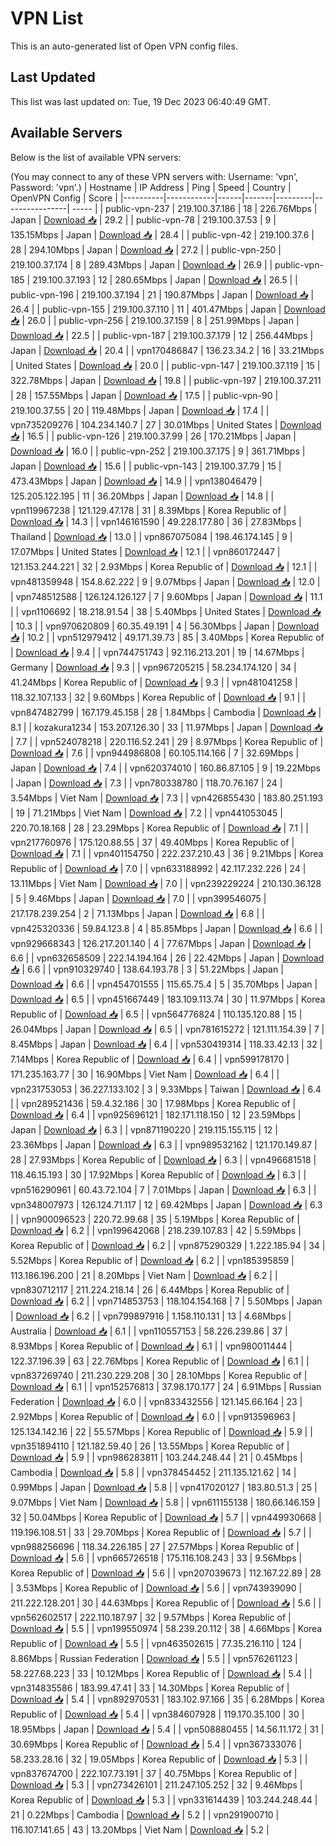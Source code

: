 # VPN List

This is an auto-generated list of Open VPN config files.

## Last Updated

This list was last updated on: Tue, 19 Dec 2023 06:40:49 GMT.

## Available Servers

Below is the list of available VPN servers:

(You may connect to any of these VPN servers with: Username: 'vpn', Password: 'vpn'.)
| Hostname | IP Address | Ping | Speed | Country | OpenVPN Config | Score |
|----------|------------|------|-------|---------|----------------| ----- |
| public-vpn-237 | 219.100.37.186 | 18 | 226.76Mbps | Japan | [Download 📥](./configs/server_0_JP.ovpn) | 29.2 |
| public-vpn-78 | 219.100.37.53 | 9 | 135.15Mbps | Japan | [Download 📥](./configs/server_1_JP.ovpn) | 28.4 |
| public-vpn-42 | 219.100.37.6 | 28 | 294.10Mbps | Japan | [Download 📥](./configs/server_2_JP.ovpn) | 27.2 |
| public-vpn-250 | 219.100.37.174 | 8 | 289.43Mbps | Japan | [Download 📥](./configs/server_3_JP.ovpn) | 26.9 |
| public-vpn-185 | 219.100.37.193 | 12 | 280.65Mbps | Japan | [Download 📥](./configs/server_4_JP.ovpn) | 26.5 |
| public-vpn-196 | 219.100.37.194 | 21 | 190.87Mbps | Japan | [Download 📥](./configs/server_5_JP.ovpn) | 26.4 |
| public-vpn-155 | 219.100.37.110 | 11 | 401.47Mbps | Japan | [Download 📥](./configs/server_6_JP.ovpn) | 26.0 |
| public-vpn-256 | 219.100.37.159 | 8 | 251.99Mbps | Japan | [Download 📥](./configs/server_7_JP.ovpn) | 22.5 |
| public-vpn-187 | 219.100.37.179 | 12 | 256.44Mbps | Japan | [Download 📥](./configs/server_8_JP.ovpn) | 20.4 |
| vpn170486847 | 136.23.34.2 | 16 | 33.21Mbps | United States | [Download 📥](./configs/server_9_US.ovpn) | 20.0 |
| public-vpn-147 | 219.100.37.119 | 15 | 322.78Mbps | Japan | [Download 📥](./configs/server_10_JP.ovpn) | 19.8 |
| public-vpn-197 | 219.100.37.211 | 28 | 157.55Mbps | Japan | [Download 📥](./configs/server_11_JP.ovpn) | 17.5 |
| public-vpn-90 | 219.100.37.55 | 20 | 119.48Mbps | Japan | [Download 📥](./configs/server_12_JP.ovpn) | 17.4 |
| vpn735209276 | 104.234.140.7 | 27 | 30.01Mbps | United States | [Download 📥](./configs/server_13_US.ovpn) | 16.5 |
| public-vpn-126 | 219.100.37.99 | 26 | 170.21Mbps | Japan | [Download 📥](./configs/server_14_JP.ovpn) | 16.0 |
| public-vpn-252 | 219.100.37.175 | 9 | 361.71Mbps | Japan | [Download 📥](./configs/server_15_JP.ovpn) | 15.6 |
| public-vpn-143 | 219.100.37.79 | 15 | 473.43Mbps | Japan | [Download 📥](./configs/server_16_JP.ovpn) | 14.9 |
| vpn138046479 | 125.205.122.195 | 11 | 36.20Mbps | Japan | [Download 📥](./configs/server_17_JP.ovpn) | 14.8 |
| vpn119967238 | 121.129.47.178 | 31 | 8.39Mbps | Korea Republic of | [Download 📥](./configs/server_18_KR.ovpn) | 14.3 |
| vpn146161590 | 49.228.177.80 | 36 | 27.83Mbps | Thailand | [Download 📥](./configs/server_19_TH.ovpn) | 13.0 |
| vpn867075084 | 198.46.174.145 | 9 | 17.07Mbps | United States | [Download 📥](./configs/server_20_US.ovpn) | 12.1 |
| vpn860172447 | 121.153.244.221 | 32 | 2.93Mbps | Korea Republic of | [Download 📥](./configs/server_21_KR.ovpn) | 12.1 |
| vpn481359948 | 154.8.62.222 | 9 | 9.07Mbps | Japan | [Download 📥](./configs/server_22_JP.ovpn) | 12.0 |
| vpn748512588 | 126.124.126.127 | 7 | 9.60Mbps | Japan | [Download 📥](./configs/server_23_JP.ovpn) | 11.1 |
| vpn1106692 | 18.218.91.54 | 38 | 5.40Mbps | United States | [Download 📥](./configs/server_24_US.ovpn) | 10.3 |
| vpn970620809 | 60.35.49.191 | 4 | 56.30Mbps | Japan | [Download 📥](./configs/server_25_JP.ovpn) | 10.2 |
| vpn512979412 | 49.171.39.73 | 85 | 3.40Mbps | Korea Republic of | [Download 📥](./configs/server_26_KR.ovpn) | 9.4 |
| vpn744751743 | 92.116.213.201 | 19 | 14.67Mbps | Germany | [Download 📥](./configs/server_27_DE.ovpn) | 9.3 |
| vpn967205215 | 58.234.174.120 | 34 | 41.24Mbps | Korea Republic of | [Download 📥](./configs/server_28_KR.ovpn) | 9.3 |
| vpn481041258 | 118.32.107.133 | 32 | 9.60Mbps | Korea Republic of | [Download 📥](./configs/server_29_KR.ovpn) | 9.1 |
| vpn847482799 | 167.179.45.158 | 28 | 1.84Mbps | Cambodia | [Download 📥](./configs/server_30_KH.ovpn) | 8.1 |
| kozakura1234 | 153.207.126.30 | 33 | 11.97Mbps | Japan | [Download 📥](./configs/server_31_JP.ovpn) | 7.7 |
| vpn524078218 | 220.116.52.241 | 29 | 8.97Mbps | Korea Republic of | [Download 📥](./configs/server_32_KR.ovpn) | 7.6 |
| vpn944986808 | 60.105.114.166 | 7 | 32.69Mbps | Japan | [Download 📥](./configs/server_33_JP.ovpn) | 7.4 |
| vpn620374010 | 160.86.87.105 | 9 | 19.22Mbps | Japan | [Download 📥](./configs/server_34_JP.ovpn) | 7.3 |
| vpn780338780 | 118.70.76.167 | 24 | 3.54Mbps | Viet Nam | [Download 📥](./configs/server_35_VN.ovpn) | 7.3 |
| vpn426855430 | 183.80.251.193 | 19 | 71.21Mbps | Viet Nam | [Download 📥](./configs/server_36_VN.ovpn) | 7.2 |
| vpn441053045 | 220.70.18.168 | 28 | 23.29Mbps | Korea Republic of | [Download 📥](./configs/server_37_KR.ovpn) | 7.1 |
| vpn217760976 | 175.120.88.55 | 37 | 49.40Mbps | Korea Republic of | [Download 📥](./configs/server_38_KR.ovpn) | 7.1 |
| vpn401154750 | 222.237.210.43 | 36 | 9.21Mbps | Korea Republic of | [Download 📥](./configs/server_39_KR.ovpn) | 7.0 |
| vpn633188992 | 42.117.232.226 | 24 | 13.11Mbps | Viet Nam | [Download 📥](./configs/server_40_VN.ovpn) | 7.0 |
| vpn239229224 | 210.130.36.128 | 5 | 9.46Mbps | Japan | [Download 📥](./configs/server_41_JP.ovpn) | 7.0 |
| vpn399546075 | 217.178.239.254 | 2 | 71.13Mbps | Japan | [Download 📥](./configs/server_42_JP.ovpn) | 6.8 |
| vpn425320336 | 59.84.123.8 | 4 | 85.85Mbps | Japan | [Download 📥](./configs/server_43_JP.ovpn) | 6.6 |
| vpn929668343 | 126.217.201.140 | 4 | 77.67Mbps | Japan | [Download 📥](./configs/server_44_JP.ovpn) | 6.6 |
| vpn632658509 | 222.14.194.164 | 26 | 22.42Mbps | Japan | [Download 📥](./configs/server_45_JP.ovpn) | 6.6 |
| vpn910329740 | 138.64.193.78 | 3 | 51.22Mbps | Japan | [Download 📥](./configs/server_46_JP.ovpn) | 6.6 |
| vpn454701555 | 115.65.75.4 | 5 | 35.70Mbps | Japan | [Download 📥](./configs/server_47_JP.ovpn) | 6.5 |
| vpn451667449 | 183.109.113.74 | 30 | 11.97Mbps | Korea Republic of | [Download 📥](./configs/server_48_KR.ovpn) | 6.5 |
| vpn564776824 | 110.135.120.88 | 15 | 26.04Mbps | Japan | [Download 📥](./configs/server_49_JP.ovpn) | 6.5 |
| vpn781615272 | 121.111.154.39 | 7 | 8.45Mbps | Japan | [Download 📥](./configs/server_50_JP.ovpn) | 6.4 |
| vpn530419314 | 118.33.42.13 | 32 | 7.14Mbps | Korea Republic of | [Download 📥](./configs/server_51_KR.ovpn) | 6.4 |
| vpn599178170 | 171.235.163.77 | 30 | 16.90Mbps | Viet Nam | [Download 📥](./configs/server_52_VN.ovpn) | 6.4 |
| vpn231753053 | 36.227.133.102 | 3 | 9.33Mbps | Taiwan | [Download 📥](./configs/server_53_TW.ovpn) | 6.4 |
| vpn289521436 | 59.4.32.186 | 30 | 17.98Mbps | Korea Republic of | [Download 📥](./configs/server_54_KR.ovpn) | 6.4 |
| vpn925696121 | 182.171.118.150 | 12 | 23.59Mbps | Japan | [Download 📥](./configs/server_55_JP.ovpn) | 6.3 |
| vpn871190220 | 219.115.155.115 | 12 | 23.36Mbps | Japan | [Download 📥](./configs/server_56_JP.ovpn) | 6.3 |
| vpn989532162 | 121.170.149.87 | 28 | 27.93Mbps | Korea Republic of | [Download 📥](./configs/server_57_KR.ovpn) | 6.3 |
| vpn496681518 | 118.46.15.193 | 30 | 17.92Mbps | Korea Republic of | [Download 📥](./configs/server_58_KR.ovpn) | 6.3 |
| vpn516290961 | 60.43.72.104 | 7 | 7.01Mbps | Japan | [Download 📥](./configs/server_59_JP.ovpn) | 6.3 |
| vpn348007973 | 126.124.71.117 | 12 | 69.42Mbps | Japan | [Download 📥](./configs/server_60_JP.ovpn) | 6.3 |
| vpn900096523 | 220.72.99.68 | 35 | 5.19Mbps | Korea Republic of | [Download 📥](./configs/server_61_KR.ovpn) | 6.2 |
| vpn199642068 | 218.239.107.83 | 42 | 5.59Mbps | Korea Republic of | [Download 📥](./configs/server_62_KR.ovpn) | 6.2 |
| vpn875290329 | 1.222.185.94 | 34 | 5.52Mbps | Korea Republic of | [Download 📥](./configs/server_63_KR.ovpn) | 6.2 |
| vpn185395859 | 113.186.196.200 | 21 | 8.20Mbps | Viet Nam | [Download 📥](./configs/server_64_VN.ovpn) | 6.2 |
| vpn830712117 | 211.224.218.14 | 26 | 6.44Mbps | Korea Republic of | [Download 📥](./configs/server_65_KR.ovpn) | 6.2 |
| vpn714853753 | 118.104.154.168 | 7 | 5.50Mbps | Japan | [Download 📥](./configs/server_66_JP.ovpn) | 6.2 |
| vpn799897916 | 1.158.110.131 | 13 | 4.68Mbps | Australia | [Download 📥](./configs/server_67_AU.ovpn) | 6.1 |
| vpn110557153 | 58.226.239.86 | 37 | 8.93Mbps | Korea Republic of | [Download 📥](./configs/server_68_KR.ovpn) | 6.1 |
| vpn980011444 | 122.37.196.39 | 63 | 22.76Mbps | Korea Republic of | [Download 📥](./configs/server_69_KR.ovpn) | 6.1 |
| vpn837269740 | 211.230.229.208 | 30 | 28.10Mbps | Korea Republic of | [Download 📥](./configs/server_70_KR.ovpn) | 6.1 |
| vpn152576813 | 37.98.170.177 | 24 | 6.91Mbps | Russian Federation | [Download 📥](./configs/server_71_RU.ovpn) | 6.0 |
| vpn833432556 | 121.145.66.164 | 23 | 2.92Mbps | Korea Republic of | [Download 📥](./configs/server_72_KR.ovpn) | 6.0 |
| vpn913596963 | 125.134.142.16 | 22 | 55.57Mbps | Korea Republic of | [Download 📥](./configs/server_73_KR.ovpn) | 5.9 |
| vpn351894110 | 121.182.59.40 | 26 | 13.55Mbps | Korea Republic of | [Download 📥](./configs/server_74_KR.ovpn) | 5.9 |
| vpn986283811 | 103.244.248.44 | 21 | 0.45Mbps | Cambodia | [Download 📥](./configs/server_75_KH.ovpn) | 5.8 |
| vpn378454452 | 211.135.121.62 | 14 | 0.99Mbps | Japan | [Download 📥](./configs/server_76_JP.ovpn) | 5.8 |
| vpn417020127 | 183.80.51.3 | 25 | 9.07Mbps | Viet Nam | [Download 📥](./configs/server_77_VN.ovpn) | 5.8 |
| vpn611155138 | 180.66.146.159 | 32 | 50.04Mbps | Korea Republic of | [Download 📥](./configs/server_78_KR.ovpn) | 5.7 |
| vpn449930668 | 119.196.108.51 | 33 | 29.70Mbps | Korea Republic of | [Download 📥](./configs/server_79_KR.ovpn) | 5.7 |
| vpn988256696 | 118.34.226.185 | 27 | 27.57Mbps | Korea Republic of | [Download 📥](./configs/server_80_KR.ovpn) | 5.6 |
| vpn665726518 | 175.116.108.243 | 33 | 9.56Mbps | Korea Republic of | [Download 📥](./configs/server_81_KR.ovpn) | 5.6 |
| vpn207039673 | 112.167.22.89 | 28 | 3.53Mbps | Korea Republic of | [Download 📥](./configs/server_82_KR.ovpn) | 5.6 |
| vpn743939090 | 211.222.128.201 | 30 | 44.63Mbps | Korea Republic of | [Download 📥](./configs/server_83_KR.ovpn) | 5.6 |
| vpn562602517 | 222.110.187.97 | 32 | 9.57Mbps | Korea Republic of | [Download 📥](./configs/server_84_KR.ovpn) | 5.5 |
| vpn199550974 | 58.239.20.112 | 38 | 4.66Mbps | Korea Republic of | [Download 📥](./configs/server_85_KR.ovpn) | 5.5 |
| vpn463502615 | 77.35.216.110 | 124 | 8.86Mbps | Russian Federation | [Download 📥](./configs/server_86_RU.ovpn) | 5.5 |
| vpn576261123 | 58.227.68.223 | 33 | 10.12Mbps | Korea Republic of | [Download 📥](./configs/server_87_KR.ovpn) | 5.4 |
| vpn314835586 | 183.99.47.41 | 33 | 14.30Mbps | Korea Republic of | [Download 📥](./configs/server_88_KR.ovpn) | 5.4 |
| vpn892970531 | 183.102.97.166 | 35 | 6.28Mbps | Korea Republic of | [Download 📥](./configs/server_89_KR.ovpn) | 5.4 |
| vpn384607928 | 119.170.35.100 | 30 | 18.95Mbps | Japan | [Download 📥](./configs/server_90_JP.ovpn) | 5.4 |
| vpn508880455 | 14.56.11.172 | 31 | 30.69Mbps | Korea Republic of | [Download 📥](./configs/server_91_KR.ovpn) | 5.4 |
| vpn367333076 | 58.233.28.16 | 32 | 19.05Mbps | Korea Republic of | [Download 📥](./configs/server_92_KR.ovpn) | 5.3 |
| vpn837674700 | 222.107.73.191 | 37 | 40.75Mbps | Korea Republic of | [Download 📥](./configs/server_93_KR.ovpn) | 5.3 |
| vpn273426101 | 211.247.105.252 | 32 | 9.46Mbps | Korea Republic of | [Download 📥](./configs/server_94_KR.ovpn) | 5.3 |
| vpn331614439 | 103.244.248.44 | 21 | 0.22Mbps | Cambodia | [Download 📥](./configs/server_95_KH.ovpn) | 5.2 |
| vpn291900710 | 116.107.141.65 | 43 | 13.20Mbps | Viet Nam | [Download 📥](./configs/server_96_VN.ovpn) | 5.2 |
